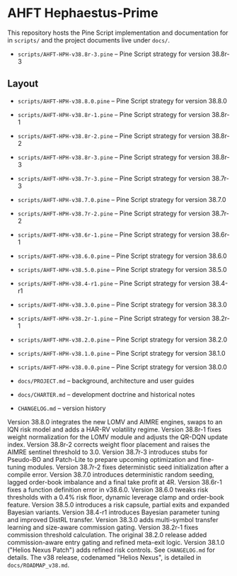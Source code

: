# AHFT Hephaestus-Prime

This repository hosts the Pine Script implementation and documentation for
in `scripts/` and the project documents live under `docs/`.
- `scripts/AHFT-HPH-v38.8r-3.pine` – Pine Script strategy for version 38.8r-3

## Layout
- `scripts/AHFT-HPH-v38.8.0.pine` – Pine Script strategy for version 38.8.0
- `scripts/AHFT-HPH-v38.8r-1.pine` – Pine Script strategy for version 38.8r-1
- `scripts/AHFT-HPH-v38.8r-2.pine` – Pine Script strategy for version 38.8r-2
- `scripts/AHFT-HPH-v38.8r-3.pine` – Pine Script strategy for version 38.8r-3
 - `scripts/AHFT-HPH-v38.7r-3.pine` – Pine Script strategy for version 38.7r-3
 - `scripts/AHFT-HPH-v38.7.0.pine` – Pine Script strategy for version 38.7.0
- `scripts/AHFT-HPH-v38.7r-2.pine` – Pine Script strategy for version 38.7r-2
 - `scripts/AHFT-HPH-v38.6r-1.pine` – Pine Script strategy for version 38.6r-1
 - `scripts/AHFT-HPH-v38.6.0.pine` – Pine Script strategy for version 38.6.0
- `scripts/AHFT-HPH-v38.5.0.pine` – Pine Script strategy for version 38.5.0
- `scripts/AHFT-HPH-v38.4-r1.pine` – Pine Script strategy for version 38.4-r1
- `scripts/AHFT-HPH-v38.3.0.pine` – Pine Script strategy for version 38.3.0
- `scripts/AHFT-HPH-v38.2r-1.pine` – Pine Script strategy for version 38.2r-1
- `scripts/AHFT-HPH-v38.2.0.pine` – Pine Script strategy for version 38.2.0

- `scripts/AHFT-HPH-v38.1.0.pine` – Pine Script strategy for version 38.1.0
- `scripts/AHFT-HPH-v38.0.0.pine` – Pine Script strategy for version 38.0.0
- `docs/PROJECT.md` – background, architecture and user guides
- `docs/CHARTER.md` – development doctrine and historical notes
- `CHANGELOG.md` – version history

Version 38.8.0 integrates the new LOMV and AIMRE engines, swaps to an IQN risk model and adds a HAR-RV volatility regime.
Version 38.8r-1 fixes weight normalization for the LOMV module and adjusts the QR-DQN update index.
Version 38.8r-2 corrects weight floor placement and raises the AIMRE sentinel threshold to 3.0.
Version 38.7r-3 introduces stubs for Pseudo-BO and Patch-Lite to prepare upcoming optimization and fine-tuning modules.
Version 38.7r-2 fixes deterministic seed initialization after a compile error. Version 38.7.0 introduces deterministic random seeding, lagged order-book imbalance and a final take profit at 4R. Version 38.6r-1 fixes a function definition error in v38.6.0. Version 38.6.0 tweaks risk thresholds with a 0.4% risk floor, dynamic leverage clamp and order-book feature. Version 38.5.0 introduces a risk capsule, partial exits and expanded Bayesian variants. Version 38.4-r1 introduces Bayesian parameter tuning and improved DistRL transfer. Version 38.3.0 adds multi-symbol transfer learning and size-aware commission gating. Version 38.2r-1 fixes commission threshold calculation. The original 38.2.0 release added commission-aware entry gating and refined meta-exit logic. Version 38.1.0 ("Helios Nexus Patch") adds refined risk controls.
See `CHANGELOG.md` for details.
The v38 release, codenamed "Helios Nexus", is detailed in
`docs/ROADMAP_v38.md`.

